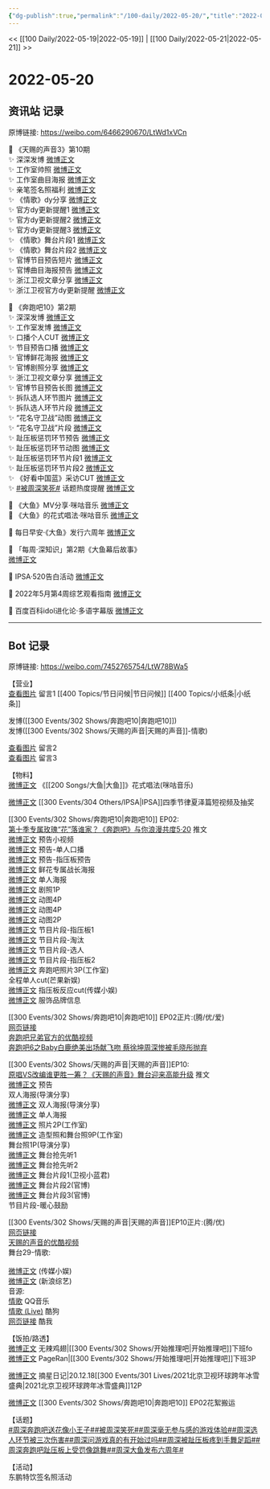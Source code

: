 ```yaml
---
{"dg-publish":true,"permalink":"/100-daily/2022-05-20/","title":"2022-05-20"}
---
```



<< [[100 Daily/2022-05-19\|2022-05-19]] | [[100 Daily/2022-05-21\|2022-05-21]] >>

# 2022-05-20

## 资讯站 记录

原博链接: https://weibo.com/6466290670/LtWd1xVCn

💫 《天赐的声音3》第10期  
✨ 深深发博 [微博正文](https://m.weibo.cn/6466290670/4771338395059891)  
✨ 工作室帅照 [微博正文](https://m.weibo.cn/6466290670/4771342970787208)  
✨ 工作室曲目海报 [微博正文](https://m.weibo.cn/6466290670/4771295101716834)  
✨ 亲笔签名照福利 [微博正文](https://m.weibo.cn/6466290670/4771229753411781)  
✨ 《情歌》dy分享 [微博正文](https://m.weibo.cn/6466290670/4771279649115378)  
✨ 官方dy更新提醒1 [微博正文](https://m.weibo.cn/6466290670/4771265427276826)  
✨ 官方dy更新提醒2 [微博正文](https://m.weibo.cn/6466290670/4771253170738276)  
✨ 官方dy更新提醒3 [微博正文](https://m.weibo.cn/6466290670/4771234045234493)  
✨ 《情歌》舞台片段1 [微博正文](https://m.weibo.cn/6466290670/4771342434173601)  
✨ 《情歌》舞台片段2 [微博正文](https://m.weibo.cn/1315706994/4771334557535359)  
✨ 官博节目预告短片 [微博正文](https://m.weibo.cn/6466290670/4771175458673795)  
✨ 官博曲目海报预告 [微博正文](https://m.weibo.cn/6466290670/4771232379311420)  
✨ 浙江卫视文章分享 [微博正文](https://m.weibo.cn/6466290670/4771173860905055)  
✨ 浙江卫视官方dy更新提醒 [微博正文](https://m.weibo.cn/6466290670/4771313938599313)

💫 《奔跑吧10》第2期  
✨ 深深发博 [微博正文](https://m.weibo.cn/6466290670/4771276206113853)  
✨ 工作室发博 [微博正文](https://m.weibo.cn/6466290670/4771322771015296)  
✨ 口播个人CUT [微博正文](https://m.weibo.cn/6466290670/4771145079327434)  
✨ 节目预告口播 [微博正文](https://m.weibo.cn/6466290670/4771141829004095)  
✨ 官博鲜花海报 [微博正文](https://m.weibo.cn/6466290670/4771172396305704)  
✨ 官博剧照分享 [微博正文](https://m.weibo.cn/6466290670/4771266269285757)  
✨ 浙江卫视文章分享 [微博正文](https://m.weibo.cn/6466290670/4771216613968840)  
✨ 官博节目预告长图 [微博正文](https://m.weibo.cn/6466290670/4771226020746280)  
✨ 拆队选人环节图片 [微博正文](https://m.weibo.cn/6466290670/4771308729274824)  
✨ 拆队选人环节片段 [微博正文](https://m.weibo.cn/6466290670/4771310816991095)  
✨ “花名守卫战”动图 [微博正文](https://m.weibo.cn/6466290670/4771303124633307)  
✨ “花名守卫战”片段 [微博正文](https://m.weibo.cn/6466290670/4771304152239736)  
✨ 趾压板惩罚环节预告 [微博正文](https://m.weibo.cn/6466290670/4771235462908126)  
✨ 趾压板惩罚环节动图 [微博正文](https://m.weibo.cn/6466290670/4771309655169327)  
✨ 趾压板惩罚环节片段1 [微博正文](https://m.weibo.cn/6466290670/4771320477519054)  
✨ 趾压板惩罚环节片段2 [微博正文](https://m.weibo.cn/6466290670/4771311140735047)  
✨ 《好看中国蓝》采访CUT [微博正文](https://m.weibo.cn/6466290670/4770995157600094)  
✨ [#被周深笑死#](https://s.weibo.com/weibo?q=%23%E8%A2%AB%E5%91%A8%E6%B7%B1%E7%AC%91%E6%AD%BB%23) 话题热度提醒 [微博正文](https://m.weibo.cn/6466290670/4771322373343069)

💫 《大鱼》MV分享·咪咕音乐 [微博正文](https://m.weibo.cn/6466290670/4770991458746467)  
💫 《大鱼》的花式唱法·咪咕音乐 [微博正文](https://m.weibo.cn/6466290670/4771139262349328)

💫 每日早安·《大鱼》发行六周年 [微博正文](https://m.weibo.cn/6466290670/4771113668183113)

💫 「每周·深知识」第2期《大鱼幕后故事》  
[微博正文](https://m.weibo.cn/6466290670/4771190634448033)

💫 IPSA·520告白活动 [微博正文](https://m.weibo.cn/6466290670/4771184412987731)

💫 2022年5月第4周综艺观看指南 [微博正文](https://m.weibo.cn/6466290670/4771125420101419)

💫 百度百科idol进化论·多语字幕版 [微博正文](https://m.weibo.cn/6466290670/4771137966048274)

---
## Bot 记录

原博链接: https://weibo.com/7452765754/LtW78BWa5

【营业】  
[查看图片](https://wx1.sinaimg.cn/large/0088n2Pggy1h2fajf1597j30yi0gbwfz.jpg) 留言1 [](https://m.weibo.cn/1736988591/4770416135243962) [[400 Topics/节日问候\|节日问候]] [[400 Topics/小纸条\|小纸条]]

[](https://m.weibo.cn/1736988591/4771274369533023) 发博([[300 Events/302 Shows/奔跑吧10\|奔跑吧10]])  
[](https://m.weibo.cn/1736988591/4771337674164256) 发博([[300 Events/302 Shows/天赐的声音\|天赐的声音]]-情歌)

[查看图片](https://wx1.sinaimg.cn/large/0088n2Pggy1h2fajrdovgj30yi06tdg1.jpg) 留言2 [](https://m.weibo.cn/1736988591/4770780460354838)  
[查看图片](https://wx2.sinaimg.cn/large/0088n2Pggy1h2fajy4wcbj30yi087glw.jpg) 留言3 [](https://m.weibo.cn/2113076563/4771334255024039)

【物料】  
[微博正文](https://m.weibo.cn/1867028705/4771132999469680) 《[[200 Songs/大鱼\|大鱼]]》花式唱法(咪咕音乐)

[微博正文](https://m.weibo.cn/1851789841/4771179200779054) [[300 Events/304 Others/IPSA\|IPSA]]四季节律夏泽篇短视频及抽奖

[[300 Events/302 Shows/奔跑吧10\|奔跑吧10]] EP02:  
[第十季专属玫瑰“花”落谁家？《奔跑吧》与你浪漫共度5·20](https://weibo.cn/sinaurl?u=https%3A%2F%2Fmp.weixin.qq.com%2Fs%2FI_oCzqkmfhnybJxPCDnLsQ) 推文  
[微博正文](https://m.weibo.cn/5242381821/4771140520383342) 预告小视频  
[微博正文](https://m.weibo.cn/5242381821/4771144777596974) 预告-单人口播  
[微博正文](https://m.weibo.cn/5242381821/4771231099785505) 预告-指压板预告  
[微博正文](https://m.weibo.cn/5242381821/4771215996356517) 鲜花专属战长海报  
[微博正文](https://m.weibo.cn/5242381821/4771170710720294) 单人海报  
[微博正文](https://m.weibo.cn/5242381821/4771264474650261) 剧照1P  
[微博正文](https://m.weibo.cn/5242381821/4771300712650665) 动图4P  
[微博正文](https://m.weibo.cn/5242381821/4771305867446911) 动图4P  
[微博正文](https://m.weibo.cn/5242381821/4771308553113699) 动图2P  
[微博正文](https://m.weibo.cn/1878335471/4771309315955601) 节目片段-指压板1  
[微博正文](https://m.weibo.cn/2110705772/4771302289966025) 节目片段-淘汰  
[微博正文](https://m.weibo.cn/2110705772/4771308934793595) 节目片段-选人  
[微博正文](https://m.weibo.cn/2110705772/4771310494292819) 节目片段-指压板2  
[微博正文](https://m.weibo.cn/7478855230/4771322087084971) 奔跑吧照片3P(工作室)  
[](https://m.weibo.cn/1591169702/4771325082606938) 全程单人cut(芒果新娱)  
[微博正文](https://m.weibo.cn/2116890350/4771321580098414) 指压板反应cut(传媒小娱)  
[微博正文](https://m.weibo.cn/7710473200/4771291875247696) 服饰品牌信息

[[300 Events/302 Shows/奔跑吧10\|奔跑吧10]] EP02正片:(腾/优/爱)  
[网页链接](https://weibo.cn/sinaurl?u=http%3A%2F%2Fm.v.qq.com%2Fx%2Fcover%2Fx%2Fmzc00200lg3wzis%2Fc0042y1583i.html%3F%26url_from%3Dshare%26second_share%3D0%26share_from%3Dcopy)  
[奔跑吧兄弟官方的优酷视频](https://weibo.cn/sinaurl?u=https%3A%2F%2Fv.youku.com%2Fv_show%2Fid_XNTg2OTY0MTUwMA%3D%3D.html%3Fsharefrom%3Diphone%26scene%3Dlong%26playMode%3Dnormal%26sharekey%3Dea8171eb7add4a3b585ab4f30f0f13138)  
[奔跑吧6之Baby白鹿绝美出场献飞吻 蔡徐坤周深惨被毛晓彤抛弃](https://weibo.cn/sinaurl?u=https%3A%2F%2Fm.iqiyi.com%2Fv_19p0ywsz9ss.html%3Fvfrm%3D2-3-0-1)

[[300 Events/302 Shows/天赐的声音\|天赐的声音]]EP10:  
[原唱VS改编谁更胜一筹？《天赐的声音》舞台迎来高能升级](https://weibo.cn/sinaurl?u=https%3A%2F%2Fmp.weixin.qq.com%2Fs%2FN5bdbTHI679g-6YGYmeRWw) 推文  
[微博正文](https://m.weibo.cn/1315706994/4771174733318296) 预告  
[](https://m.weibo.cn/1846843604/4771147989652828) 双人海报(导演分享)  
[微博正文](https://m.weibo.cn/1864316394/4771190277933695) 双人海报(导演分享)  
[微博正文](https://m.weibo.cn/1315706994/4771231105025476) 单人海报  
[微博正文](https://m.weibo.cn/7478855230/4771293935960825) 照片2P(工作室)  
[微博正文](https://m.weibo.cn/7478855230/4771342051710105) 造型照和舞台照9P(工作室)  
[](https://m.weibo.cn/1846843604/4771337584779022) 舞台照1P(导演分享)  
[微博正文](https://m.weibo.cn/5876797510/4771230773937648) 舞台抢先听1  
[微博正文](https://m.weibo.cn/5876797510/4771231141729632) 舞台抢先听2  
[微博正文](https://m.weibo.cn/5876797510/4771310397822354) 舞台片段1(卫视小蓝君)  
[微博正文](https://m.weibo.cn/1315706994/4771334557535359) 舞台片段2(官博)  
[微博正文](https://m.weibo.cn/1315706994/4771340827233003) 舞台片段3(官博)  
[](https://m.weibo.cn/1371117067/4771248847194683) 节目片段-暖心鼓励

[[300 Events/302 Shows/天赐的声音\|天赐的声音]]EP10正片:(腾/优)  
[网页链接](https://weibo.cn/sinaurl?u=http%3A%2F%2Fm.v.qq.com%2Fx%2Fcover%2Fx%2Fmzc00200m7sxqzv%2Ff0042jh2w5r.html%3F%26url_from%3Dshare%26second_share%3D0%26share_from%3Dcopy%26pgid%3Dpage_detail%26mod_id%3Dmod_toolbar_new)  
[天赐的声音的优酷视频](https://weibo.cn/sinaurl?u=https%3A%2F%2Fv.youku.com%2Fv_show%2Fid_XNTIwNTM0Njg1Mg%3D%3D.html%3Fsharefrom%3Diphone%26scene%3Dlong%26playMode%3Dnormal%26sharekey%3D0dad17dc21c81c14b7ec43d05b44cb238)  
舞台29-情歌:  
[](https://m.weibo.cn/1736988591/4771337674164256)  
[微博正文](https://m.weibo.cn/2116890350/4771337715845945) (传媒小娱)  
[微博正文](https://m.weibo.cn/1878335471/4771518268050328) (新浪综艺)  
音源:  
[情歌](https://weibo.cn/sinaurl?u=https%3A%2F%2Fc.y.qq.com%2Fbase%2Ffcgi-bin%2Fu%3F__%3DQQVyscJjOk0h) QQ音乐  
[情歌 (Live)](https://weibo.cn/sinaurl?u=https%3A%2F%2Ft3.kugou.com%2Fsong.html%3Fid%3D7yARja9zzV2) 酷狗  
[网页链接](https://weibo.cn/sinaurl?u=https%3A%2F%2Fm.kuwo.cn%2Fyinyue%2F221078123%3Ff%3Darphone%26t%3Dusercopy%26isstar%3D0) 酷我

【饭拍/路透】  
[微博正文](https://m.weibo.cn/7495641082/4771006571348703) 无辣鸡翅|[[300 Events/302 Shows/开始推理吧\|开始推理吧]]下班fo  
[微博正文](https://m.weibo.cn/7633014126/4771116356207321) PageRan|[[300 Events/302 Shows/开始推理吧\|开始推理吧]]下班3P

[微博正文](https://m.weibo.cn/6859101100/4771189404209199) 摘星日记|20.12.18[[300 Events/301 Lives/2021北京卫视环球跨年冰雪盛典\|2021北京卫视环球跨年冰雪盛典]]12P

[微博正文](https://m.weibo.cn/7495641082/4771130138691291) [[300 Events/302 Shows/奔跑吧10\|奔跑吧10]] EP02花絮搬运

【话题】  
[#周深奔跑吧送花像小王子#](https://s.weibo.com/weibo?q=%23%E5%91%A8%E6%B7%B1%E5%A5%94%E8%B7%91%E5%90%A7%E9%80%81%E8%8A%B1%E5%83%8F%E5%B0%8F%E7%8E%8B%E5%AD%90%23)[#被周深笑死#](https://s.weibo.com/weibo?q=%23%E8%A2%AB%E5%91%A8%E6%B7%B1%E7%AC%91%E6%AD%BB%23)[#周深毫无参与感的游戏体验#](https://s.weibo.com/weibo?q=%23%E5%91%A8%E6%B7%B1%E6%AF%AB%E6%97%A0%E5%8F%82%E4%B8%8E%E6%84%9F%E7%9A%84%E6%B8%B8%E6%88%8F%E4%BD%93%E9%AA%8C%23)[#周深选人环节被三次伤害#](https://s.weibo.com/weibo?q=%23%E5%91%A8%E6%B7%B1%E9%80%89%E4%BA%BA%E7%8E%AF%E8%8A%82%E8%A2%AB%E4%B8%89%E6%AC%A1%E4%BC%A4%E5%AE%B3%23)[#周深问游戏真的有开始过吗#](https://s.weibo.com/weibo?q=%23%E5%91%A8%E6%B7%B1%E9%97%AE%E6%B8%B8%E6%88%8F%E7%9C%9F%E7%9A%84%E6%9C%89%E5%BC%80%E5%A7%8B%E8%BF%87%E5%90%97%23)[#周深被趾压板疼到手舞足蹈#](https://s.weibo.com/weibo?q=%23%E5%91%A8%E6%B7%B1%E8%A2%AB%E8%B6%BE%E5%8E%8B%E6%9D%BF%E7%96%BC%E5%88%B0%E6%89%8B%E8%88%9E%E8%B6%B3%E8%B9%88%23)[#周深奔跑吧趾压板上受罚像跳舞#](https://s.weibo.com/weibo?q=%23%E5%91%A8%E6%B7%B1%E5%A5%94%E8%B7%91%E5%90%A7%E8%B6%BE%E5%8E%8B%E6%9D%BF%E4%B8%8A%E5%8F%97%E7%BD%9A%E5%83%8F%E8%B7%B3%E8%88%9E%23)[#周深大鱼发布六周年#](https://s.weibo.com/weibo?q=%23%E5%91%A8%E6%B7%B1%E5%A4%A7%E9%B1%BC%E5%8F%91%E5%B8%83%E5%85%AD%E5%91%A8%E5%B9%B4%23)

【活动】  
[](https://m.weibo.cn/3481045975/4771207352419469) 东鹏特饮签名照活动
